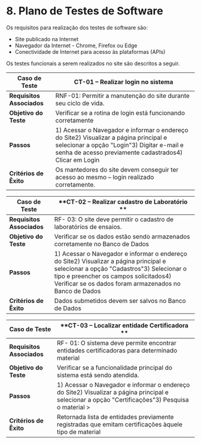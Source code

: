 #
# 8. Plano de Testes de Software

Os requisitos para realização dos testes de software são:

- Site publicado na Internet
- Navegador da Internet - Chrome, Firefox ou Edge
- Conectividade de Internet para acesso às plataformas (APIs)

Os testes funcionais a serem realizados no site são descritos a seguir.

| **Caso de Teste** | **CT-01 – Realizar login no sistema** |
| --- | --- |
| **Requisitos Associados** | RNF-01: Permitir a manutenção do site durante seu ciclo de vida. |
| **Objetivo do Teste** | Verificar se a rotina de login está funcionando corretamente |
| **Passos** | 1) Acessar o Navegador e informar o endereço do Site2) Visualizar a página principal e selecionar a opção &quot;Login&quot;3) Digitar e-mail e senha de acesso previamente cadastrados4) Clicar em Login |
| **Critérios de Êxito** | Os mantedores do site devem conseguir ter acesso ao mesmo – login realizado corretamente. |

| **Caso de Teste** | **CT-02 – Realizar cadastro de Laboratório ** |
| --- | --- |
| **Requisitos Associados** | RF- 03: O site deve permitir o cadastro de laboratórios de ensaios. |
| **Objetivo do Teste** | Verificar se os dados estão sendo armazenados corretamente no Banco de Dados |
| **Passos** | 1) Acessar o Navegador e informar o endereço do Site2) Visualizar a página principal e selecionar a opção &quot;Cadastros&quot;3) Selecionar o tipo e preencher os campos solicitados4) Verificar se os dados foram armazenados no Banco de Dados |
| **Critérios de Êxito** | Dados submetidos devem ser salvos no Banco de Dados |

| **Caso de Teste** | **CT-03 – Localizar entidade Certificadora ** |
| --- | --- |
| **Requisitos Associados** | RF- 01: O sistema deve permite encontrar entidades certificadoras para determinado material |
| **Objetivo do Teste** | Verificar se a funcionalidade principal do sistema está sendo atendida. |
| **Passos** | 1) Acessar o Navegador e informar o endereço do Site2) Visualizar a página principal e selecionar a opção &quot;Certificações&quot;3) Pesquisa o material >
| **Critérios de Êxito** | Retornada lista de entidades previamente registradas que emitam certificações àquele tipo de material |
